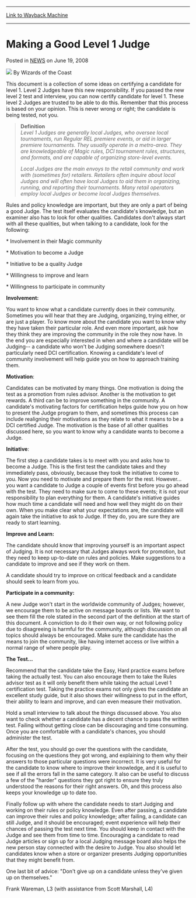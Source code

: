 
---
[Link to Wayback Machine](https://web.archive.org/web/20210501184742/https://magic.wizards.com/en/articles/archive/making-good-level-1-judge-2008-05-19)

[_metadata_:author]:- "Wizards of the Coast"
[_metadata_:description]:- "This document is a collection of some ideas on certifying a candidate for level 1. Level 2 Judges have this new responsibility. If you passed the new level 2 test and interview, you can now certify candidate for level 1. These level 2 Judges are trusted to be able to do this. Remember that this process is based on your opinion. This is never wrong or right; the candidate is"
[_metadata_:generator]:- "Drupal 7 (http://drupal.org)"
[_metadata_:node]:- "936341"
[_metadata_:path_date]:- "2008-05-19"
[_metadata_:publish_date]:- "2008-06-19"
[_metadata_:source]:- "div-main-content"
[_metadata_:title]:- "Making a Good Level 1 Judge"
[_metadata_:wayback_capture_timestamp]:- "2021-05-01 18:47:42"
[_metadata_:wayback_raw_url]:- "https://web.archive.org/web/20210501184742id_/https://magic.wizards.com/en/articles/archive/making-good-level-1-judge-2008-05-19"
[_metadata_:wayback_url]:- "https://magic.wizards.com/en/articles/archive/making-good-level-1-judge-2008-05-19"
---


Making a Good Level 1 Judge
===========================



 Posted in [NEWS](/en/articles?source=MX_Nav2020)
 on June 19, 2008 






![](https://media.magic.wizards.com/styles/auth_small/public/images/person/wizards_author.jpg)
By Wizards of the Coast











This document is a collection of some ideas on certifying a candidate for level 1. Level 2 Judges have this new responsibility. If you passed the new level 2 test and interview, you can now certify candidate for level 1. These level 2 Judges are trusted to be able to do this. Remember that this process is based on your opinion. This is never wrong or right; the candidate is being tested, not you.



> 
> **Definition**  
> *Level 1 Judges are generally local Judges, who oversee local tournaments, run Regular REL premiere events, or aid in larger premiere tournaments. They usually operate in a metro-area. They are knowledgeable of Magic rules, DCI tournament rules, structures, and formats, and are capable of organizing store-level events.*
> 
> 
> *Local Judges are the main envoys to the retail community and work with (sometimes for) retailers. Retailers often inquire about local Judges and will often have local Judges to aid them in organizing, running, and reporting their tournaments. Many retail operators employ local Judges or become local Judges themselves.*
> 
> 
> 


Rules and policy knowledge are important, but they are only a part of being a good Judge. The test itself evaluates the candidate's knowledge, but an examiner also has to look for other qualities. Candidates don't always start with all these qualities, but when talking to a candidate, look for the following:


\* Involvement in their Magic community  

\* Motivation to become a Judge  

\* Initiative to be a quality Judge  

\* Willingness to improve and learn  

\* Willingness to participate in community


**Involvement:**  

You want to know what a candidate currently does in their community. Sometimes you will hear that they are Judging, organizing, trying either, or are just a player. To know more about the candidate you want to know why they have taken their particular role. And even more important, ask how they think they are improving the community in the role they now have. In the end you are especially interested in when and where a candidate will be Judging-- a candidate who won't be Judging somewhere doesn't particularly need DCI certification. Knowing a candidate's level of community involvement will help guide you on how to approach training them.


**Motivation**:  

Candidates can be motivated by many things. One motivation is doing the test as a promotion from rules advisor. Another is the motivation to get rewards. A third can be to improve something in the community. A candidate's motivating factors for certification helps guide how you on how to present the Judge program to them, and sometimes this process can include realigning their motivations as they relate to what it means to be a DCI certified Judge. The motivation is the base of all other qualities discussed here, so you want to know why a candidate wants to become a Judge.


**Initiative**:  

The first step a candidate takes is to meet with you and asks how to become a Judge. This is the first test the candidate takes and they immediately pass, obviously, because they took the initiative to come to you. Now you need to motivate and prepare them for the rest. However... you want a candidate to Judge a couple of events first before you go ahead with the test. They need to make sure to come to these events; it is not your responsibility to plan everything for them. A candidate's initiative guides how much time a candidate will need and how well they might do on their own. When you make clear what your expectations are, the candidate will again take the initiative to ask to Judge. If they do, you are sure they are ready to start learning.


**Improve and Learn:**  

The candidate should know that improving yourself is an important aspect of Judging. It is not necessary that Judges always work for promotion, but they need to keep up-to-date on rules and policies. Make suggestions to a candidate to improve and see if they work on them.  

A candidate should try to improve on critical feedback and a candidate should seek to learn from you.


**Participate in a community:**  

A new Judge won't start in the worldwide community of Judges; however, we encourage them to be active on message boards or lists. We want to see them fill the role stated in the second part of the definition at the start of this document. A conviction to do it their own way, or not following policy due to disagreeing is harmful for the community, although discussion on all topics should always be encouraged. Make sure the candidate has the means to join the community, like having internet access or live within a normal range of where people play.


**The Test...**  

Recommend that the candidate take the Easy, Hard practice exams before taking the actually test. You can also encourage them to take the Rules advisor test as it will only benefit them while taking the actual Level 1 certification test. Taking the practice exams not only gives the candidate an excellent study guide, but it also shows their willingness to put in the effort, their ability to learn and improve, and can even measure their motivation.


Hold a small interview to talk about the things discussed above. You also want to check whether a candidate has a decent chance to pass the written test. Failing without getting close can be discouraging and time consuming. Once you are comfortable with a candidate's chances, you should administer the test.


After the test, you should go over the questions with the candidate, focusing on the questions they got wrong, and explaining to them why their answers to those particular questions were incorrect. It is very useful for the candidate to know where to improve their knowledge, and it is useful to see if all the errors fall in the same category. It also can be useful to discuss a few of the "harder" questions they got right to ensure they truly understood the reasons for their right answers. Oh, and this process also keeps your knowledge up to date too.


Finally follow up with where the candidate needs to start Judging and working on their rules or policy knowledge. Even after passing, a candidate can improve their rules and policy knowledge; after failing, a candidate can still Judge, and it should be encouraged; event experience will help their chances of passing the test next time. You should keep in contact with the Judge and see them from time to time. Encouraging a candidate to read Judge articles or sign up for a local Judging message board also helps the new person stay connected with the desire to Judge. You also should let candidates know when a store or organizer presents Judging opportunities that they might benefit from.


One last bit of advice: "Don't give up on a candidate unless they've given up on themselves."


Frank Wareman, L3 (with assistance from Scott Marshall, L4)







